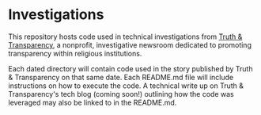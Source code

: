 # Investigations

This repository hosts code used in technical investigations from [Truth & Transparency](https://truthandtransparency.org), a nonprofit, investigative newsroom dedicated to promoting transparency within religious institutions.

Each dated directory will contain code used in the story published by Truth & Transparency on that same date. Each README.md file will include instructions on how to execute the code. A technical write up on Truth & Transparency's tech blog (coming soon!) outlining how the code was leveraged may also be linked to in the README.md.
